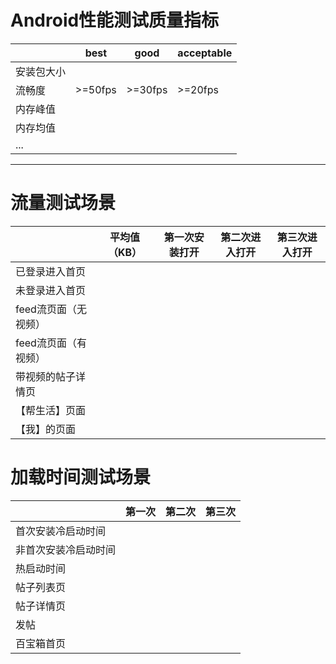 # Android性能测试质量指标
<!--## 安装包大小-->

|   |best|good|acceptable|
|---|--- |--- |---       |
|安装包大小|
|流畅度|>=50fps|>=30fps|>=20fps|
|内存峰值|
|内存均值|
|...|

***

# 流量测试场景
|   |平均值（KB）|第一次安装打开|第二次进入打开|第三次进入打开|
|---|---|---|---|---|
|已登录进入首页|||
|未登录进入首页|
|feed流页面（无视频）|
|feed流页面（有视频）|
|带视频的帖子详情页|
|【帮生活】页面|
|【我】的页面|

# 加载时间测试场景
||第一次|第二次|第三次|
|---|---|---|---|
|首次安装冷启动时间|
|非首次安装冷启动时间|
|热启动时间|
|帖子列表页|
|帖子详情页|
|发帖|
|百宝箱首页|

